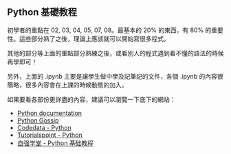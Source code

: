 ## Python 基礎教程

初學者的重點在 02, 03, 04, 05, 07, 08。最基本的 20% 的東西，有 80% 的重要性。這些部分熟了之後，理論上應該就可以開始寫很多程式。

其他的部分等上面的重點部分熟練之後，或看別人的程式遇到看不懂的語法的時候再學即可！

另外，上面的 .ipynb 主要是讓學生做中學及記筆記的文件，各個 .ipynb 的內容很簡略，很多內容會在上課的時候動態的加入。

如果要看各部份更詳盡的內容，建議可以瀏覽一下底下的網站：

* [Python documentation](https://docs.python.org/3/)
* [Python Gossip](https://openhome.cc/Gossip/Python/)
* [Codedata - Python](http://www.codedata.com.tw/category/python/)
* [Tutorialspoint - Python](https://www.tutorialspoint.com/python/)
* [自强学堂 - Python 基础教程](http://www.ziqiangxuetang.com/python/python-tutorial.html)
